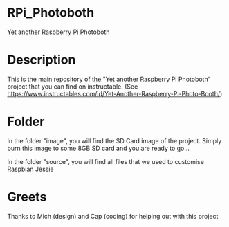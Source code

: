 # RPi_Photoboth
Yet another Raspberry Pi Photoboth

Description
==

This is the main repository of the "Yet another Raspberry Pi Photoboth" project that you can find on instructable. 
(See https://www.instructables.com/id/Yet-Another-Raspberry-Pi-Photo-Booth/)

Folder
==

In the folder "image", you will find the SD Card image of the project. 
Simply burn this image to some 8GB SD  card and you are ready to go...

In the folder "source", you will find all files that we used to customise Raspbian Jessie


Greets
==
Thanks to Mich (design) and Cap (coding) for helping out with this project
